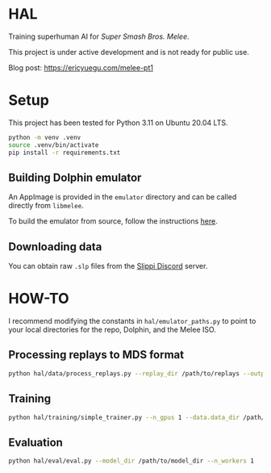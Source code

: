 # HAL

Training superhuman AI for *Super Smash Bros. Melee*. 

This project is under active development and is not ready for public use. 

Blog post: https://ericyuegu.com/melee-pt1

# Setup

This project has been tested for Python 3.11 on Ubuntu 20.04 LTS. 

```bash
python -m venv .venv
source .venv/bin/activate
pip install -r requirements.txt
```

## Building Dolphin emulator

An AppImage is provided in the `emulator` directory and can be called directly from `libmelee`. 

To build the emulator from source, follow the instructions [here](https://github.com/ericyuegu/slippi-Ishiiruka/tree/ubuntu-20.04).

## Downloading data

You can obtain raw `.slp` files from the [Slippi Discord](https://discord.gg/qaHgPwpr) server.

# HOW-TO

I recommend modifying the constants in `hal/emulator_paths.py` to point to your local directories for the repo, Dolphin, and the Melee ISO.

## Processing replays to MDS format

```bash
python hal/data/process_replays.py --replay_dir /path/to/replays --output_dir /path/to/mds
```

## Training

```bash
python hal/training/simple_trainer.py --n_gpus 1 --data.data_dir /path/to/mds --arch GPTv5Controller-512-6-8-dropout
```

## Evaluation

```bash
python hal/eval/eval.py --model_dir /path/to/model_dir --n_workers 1
```
